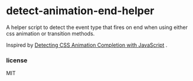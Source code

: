 # detect-animation-end-helper

A helper script to detect the event type that fires on end when using either css animation or transition methods.

Inspired by [Detecting CSS Animation Completion with JavaScript](https://davidwalsh.name/css-animation-callback) .

### license

MIT
